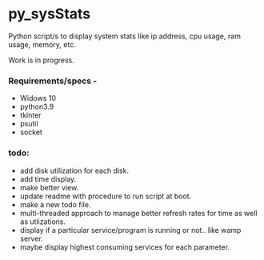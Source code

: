 # py_sysStats

Python script/s to display system stats like ip address, cpu usage, ram usage, memory, etc.

Work is in progress.

### Requirements/specs -
* Widows 10
* python3.9
* tkinter
* psutil
* socket

### todo: 

* add disk utilization for each disk.
* add time display.
* make better view.
* update readme with procedure to run script at boot.
* make a new todo file.
* multi-threaded approach to manage better refresh rates for time as well as utlizations.
* display if a particular service/program is running or not.. like wamp server.
* maybe display highest consuming services for each parameter.
